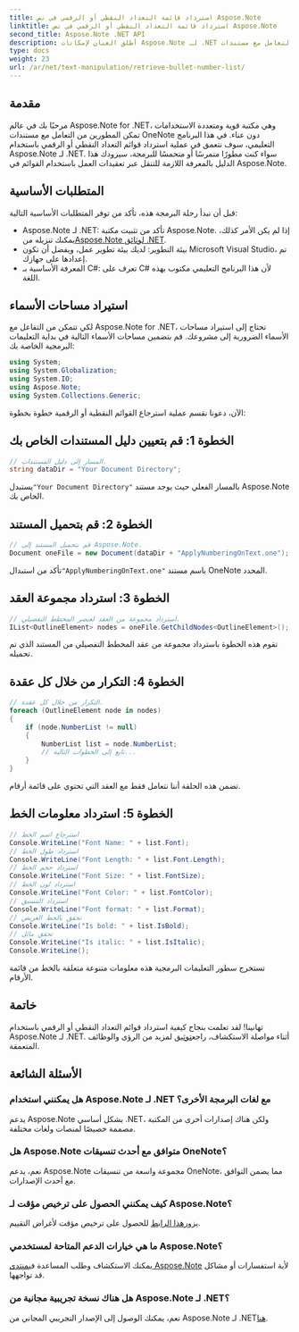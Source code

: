```yaml
---
title: استرداد قائمة التعداد النقطي أو الرقمي في نص Aspose.Note
linktitle: استرداد قائمة التعداد النقطي أو الرقمي في نص Aspose.Note
second_title: Aspose.Note .NET API
description: أطلق العنان لإمكانات Aspose.Note لـ .NET من خلال دليلنا خطوة بخطوة حول استرداد قوائم التعداد النقطي أو الرقمي. ارفع مهاراتك في التعامل مع مستندات OneNote!
type: docs
weight: 23
url: /ar/net/text-manipulation/retrieve-bullet-number-list/
---
```

## مقدمة
مرحبًا بك في عالم Aspose.Note for .NET، وهي مكتبة قوية ومتعددة الاستخدامات تمكن المطورين من التعامل مع مستندات OneNote دون عناء. في هذا البرنامج التعليمي، سوف نتعمق في عملية استرداد قوائم التعداد النقطي أو الرقمي باستخدام Aspose.Note لـ .NET. سواء كنت مطورًا متمرسًا أو متحمسًا للبرمجة، سيزودك هذا الدليل بالمعرفة اللازمة للتنقل عبر تعقيدات العمل باستخدام القوائم في Aspose.Note.
## المتطلبات الأساسية
قبل أن نبدأ رحلة البرمجة هذه، تأكد من توفر المتطلبات الأساسية التالية:
-  Aspose.Note لـ .NET: تأكد من تثبيت مكتبة Aspose.Note. إذا لم يكن الأمر كذلك، يمكنك تنزيله من[Aspose.Note لوثائق .NET](https://reference.aspose.com/note/net/).
- بيئة التطوير: لديك بيئة تطوير عمل، ويفضل أن تكون Microsoft Visual Studio، تم إعدادها على جهازك.
- المعرفة الأساسية بـ C#: تعرف على C# لأن هذا البرنامج التعليمي مكتوب بهذه اللغة.
## استيراد مساحات الأسماء
لكي تتمكن من التفاعل مع Aspose.Note for .NET، تحتاج إلى استيراد مساحات الأسماء الضرورية إلى مشروعك. قم بتضمين مساحات الأسماء التالية في بداية التعليمات البرمجية الخاصة بك:
```csharp
using System;
using System.Globalization;
using System.IO;
using Aspose.Note;
using System.Collections.Generic;
```
الآن، دعونا نقسم عملية استرجاع القوائم النقطية أو الرقمية خطوة بخطوة:
## الخطوة 1: قم بتعيين دليل المستندات الخاص بك
```csharp
// المسار إلى دليل المستندات.
string dataDir = "Your Document Directory";
```
 يستبدل`"Your Document Directory"` بالمسار الفعلي حيث يوجد مستند Aspose.Note الخاص بك.
## الخطوة 2: قم بتحميل المستند
```csharp
// قم بتحميل المستند إلى Aspose.Note.
Document oneFile = new Document(dataDir + "ApplyNumberingOnText.one");
```
 تأكد من استبدال`"ApplyNumberingOnText.one"` باسم مستند OneNote المحدد.
## الخطوة 3: استرداد مجموعة العقد
```csharp
// استرداد مجموعة من العقد لعنصر المخطط التفصيلي.
IList<OutlineElement> nodes = oneFile.GetChildNodes<OutlineElement>();
```
تقوم هذه الخطوة باسترداد مجموعة من عقد المخطط التفصيلي من المستند الذي تم تحميله.
## الخطوة 4: التكرار من خلال كل عقدة
```csharp
// التكرار من خلال كل عقدة.
foreach (OutlineElement node in nodes)
{
    if (node.NumberList != null)
    {
        NumberList list = node.NumberList;
        // تابع إلى الخطوات التالية...
    }
}
```
تضمن هذه الحلقة أننا نتعامل فقط مع العقد التي تحتوي على قائمة أرقام.
## الخطوة 5: استرداد معلومات الخط
```csharp
// استرجاع اسم الخط
Console.WriteLine("Font Name: " + list.Font);
// استرداد طول الخط
Console.WriteLine("Font Length: " + list.Font.Length);
// استرداد حجم الخط
Console.WriteLine("Font Size: " + list.FontSize);
// استرداد لون الخط
Console.WriteLine("Font Color: " + list.FontColor);
// استرداد التنسيق
Console.WriteLine("Font format: " + list.Format);
// تحقق بالخط العريض
Console.WriteLine("Is bold: " + list.IsBold);
// تحقق مائل
Console.WriteLine("Is italic: " + list.IsItalic);
Console.WriteLine();
```
تستخرج سطور التعليمات البرمجية هذه معلومات متنوعة متعلقة بالخط من قائمة الأرقام.
## خاتمة
 تهانينا! لقد تعلمت بنجاح كيفية استرداد قوائم التعداد النقطي أو الرقمي باستخدام Aspose.Note لـ .NET. أثناء مواصلة الاستكشاف، راجع[توثيق](https://reference.aspose.com/note/net/) لمزيد من الرؤى والوظائف المتعمقة.
## الأسئلة الشائعة
### هل يمكنني استخدام Aspose.Note لـ .NET مع لغات البرمجة الأخرى؟
يدعم Aspose.Note بشكل أساسي .NET، ولكن هناك إصدارات أخرى من المكتبة مصممة خصيصًا لمنصات ولغات مختلفة.
### هل Aspose.Note متوافق مع أحدث تنسيقات OneNote؟
نعم، يدعم Aspose.Note مجموعة واسعة من تنسيقات OneNote، مما يضمن التوافق مع أحدث الإصدارات.
### كيف يمكنني الحصول على ترخيص مؤقت لـ Aspose.Note؟
 يزور[هذا الرابط](https://purchase.aspose.com/temporary-license/) للحصول على ترخيص مؤقت لأغراض التقييم.
### ما هي خيارات الدعم المتاحة لمستخدمي Aspose.Note؟
 يمكنك الاستكشاف وطلب المساعدة في[منتدى Aspose.Note](https://forum.aspose.com/c/note/28) لأية استفسارات أو مشاكل قد تواجهها.
### هل هناك نسخة تجريبية مجانية من Aspose.Note لـ .NET؟
 نعم، يمكنك الوصول إلى الإصدار التجريبي المجاني من Aspose.Note لـ .NET[هنا](https://releases.aspose.com/).